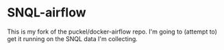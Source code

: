 # SNQL-airflow
This is my fork of the puckel/docker-airflow repo. I'm going to (attempt to) get it running on the SNQL data I'm collecting.
